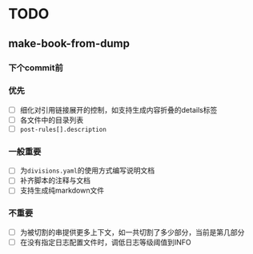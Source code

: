 # TODO

## make-book-from-dump

### 下个commit前

### 优先

* [ ] 细化对引用链接展开的控制，如支持生成内容折叠的details标签
* [ ] 各文件中的目录列表
* [ ] `post-rules[].description`

### 一般重要

* [ ] 为`divisions.yaml`的使用方式编写说明文档
* [ ] 补齐脚本的注释与文档
* [ ] 支持生成纯markdown文件

### 不重要

* [ ] 为被切割的串提供更多上下文，如一共切割了多少部分，当前是第几部分
* [ ] 在没有指定日志配置文件时，调低日志等级阈值到INFO
